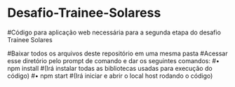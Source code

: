 # Desafio-Trainee-Solaress

#Código para aplicação web necessária para a segunda etapa do desafio Trainee Solares

#Baixar todos os arquivos deste repositório em uma mesma pasta
#Acessar esse diretório pelo prompt de comando e dar os seguintes comandos:
#• npm install
#(Irá instalar todas as bibliotecas usadas para execução do código)
#• npm start 
#(Irá iniciar e abrir o local host rodando o código)
